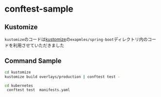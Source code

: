 # conftest-sample

## Kustomize

`kustomize`のコードは[kustomize](https://github.com/kubernetes-sigs/kustomize)の`exapmles/spring-boot`ディレクトリ内のコードを利用させていただきました  

## Command Sample

```sh
cd kustomize
kustomize build overlays/production | conftest test -

cd kubernetes
 conftest test  manifests.yaml
```
